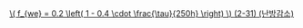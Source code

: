 <a href="/eco2_guide_center/1.%20ECO2%20Logic%20Guide/Hee1_Equation_List.html" class="equation-link" target="_blank" rel="noopener noreferrer">
  \( f_{we} = 0.2 \left( 1 - 0.4 \cdot \frac{\tau}{250h} \right) \) <span class="eq-number">(2-31)</span> <span class="note">(난방감소)</span>
</a>
